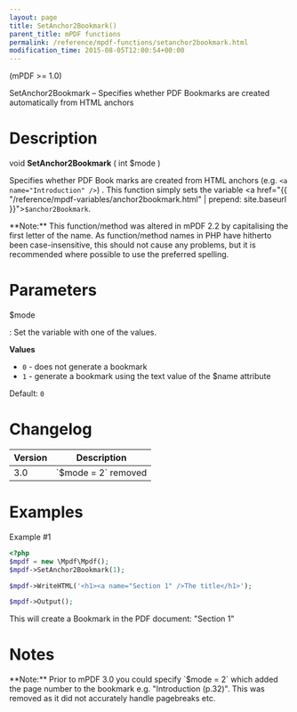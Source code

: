 ```yaml
---
layout: page
title: SetAnchor2Bookmark()
parent_title: mPDF functions
permalink: /reference/mpdf-functions/setanchor2bookmark.html
modification_time: 2015-08-05T12:00:54+00:00
---
```


(mPDF >= 1.0)

SetAnchor2Bookmark – Specifies whether PDF Bookmarks are created automatically from HTML anchors

# Description

void **SetAnchor2Bookmark** ( int <span class="parameter">$mode</span> )

Specifies whether PDF Book marks are created from HTML anchors (e.g. `<a name="Introduction" />`) . This function 
simply sets the variable <a href="{{ "/reference/mpdf-variables/anchor2bookmark.html" | prepend: site.baseurl }}">`$anchor2Bookmark`</a>.

<div class="alert alert-info" role="alert" markdown="1">
  **Note:** This function/method was altered in mPDF 2.2 by capitalising the first letter of the name. 
  As function/method names in PHP have hitherto been case-insensitive, this should not cause any problems, but it is 
  recommended where possible to use the preferred spelling.
</div>

# Parameters

<span class="parameter">$mode</span>

: Set the variable with one of the values.
  
  **Values**

  * `0` - does not generate a bookmark
  * `1` - generate a bookmark using the text value of the <span class="parameter">$name</span> attribute
  
  Default: `0`

# Changelog

<table class="table">
<thead>
<tr>
    <th>Version</th>
    <th>Description</th>
</tr>
</thead>
<tbody>
<tr>
  <td>3.0</td>
  <td markdown="1">
  `$mode = 2` removed
  </td>
</tr>
</tbody>
</table>

# Examples

Example #1

```php
<?php
$mpdf = new \Mpdf\Mpdf();
$mpdf->SetAnchor2Bookmark(1);

$mpdf->WriteHTML('<h1><a name="Section 1" />The title</h1>');

$mpdf->Output();

```

This will create a Bookmark in the PDF document: "Section 1"

# Notes

<div class="alert alert-info" role="alert" markdown="1">
  **Note:** Prior to mPDF 3.0 you could specify `$mode = 2` which added 
  the page number to the bookmark e.g. "Introduction (p.32)". This was removed as it did not accurately handle
  pagebreaks etc.
</div>
